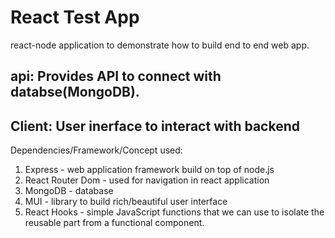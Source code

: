 # React Test App

react-node application to demonstrate how to build end to end web app.

## api: Provides API to connect with databse(MongoDB).
## Client: User inerface to interact with backend

Dependencies/Framework/Concept used:

1. Express - web application framework build on top of node.js
2. React Router Dom - used for navigation in react application
3. MongoDB - database 
4. MUI - library to build rich/beautiful user interface
5. React Hooks - simple JavaScript functions that we can use to isolate the reusable part from a functional component. 

